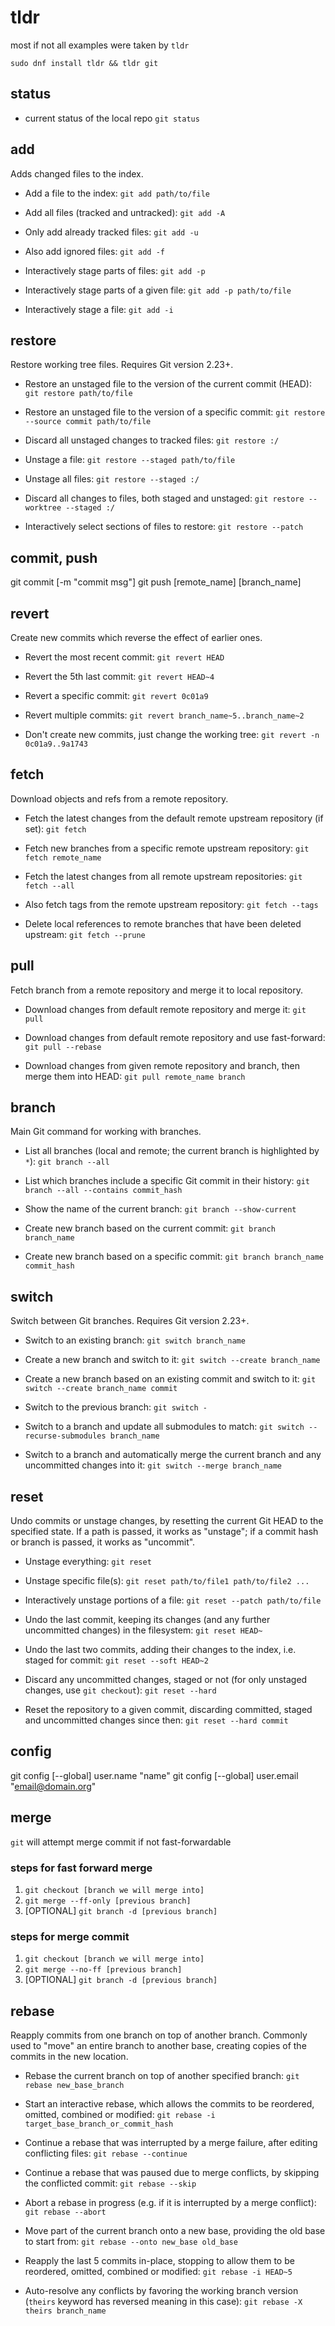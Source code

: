# tldr
most if not all examples were taken by `tldr`
```
sudo dnf install tldr && tldr git
```
## status
- current status of the local repo
`git status`
## add
Adds changed files to the index.
- Add a file to the index:
`git add path/to/file`

- Add all files (tracked and untracked):
`git add -A`

- Only add already tracked files:
`git add -u`

- Also add ignored files:
`git add -f`

- Interactively stage parts of files:
`git add -p`

- Interactively stage parts of a given file:
`git add -p path/to/file`

- Interactively stage a file:
`git add -i`
## restore
Restore working tree files. Requires Git version 2.23+.
- Restore an unstaged file to the version of the current commit (HEAD):
`git restore path/to/file`

- Restore an unstaged file to the version of a specific commit:
`git restore --source commit path/to/file`

- Discard all unstaged changes to tracked files:
`git restore :/`

- Unstage a file:
`git restore --staged path/to/file`

- Unstage all files:
`git restore --staged :/`

- Discard all changes to files, both staged and unstaged:
`git restore --worktree --staged :/`

- Interactively select sections of files to restore:
`git restore --patch`
## commit, push
git commit [-m "commit msg"]
git push [remote_name] [branch_name]
## revert 
Create new commits which reverse the effect of earlier ones.
- Revert the most recent commit:
`git revert HEAD`

- Revert the 5th last commit:
`git revert HEAD~4`

- Revert a specific commit:
`git revert 0c01a9`

- Revert multiple commits:
`git revert branch_name~5..branch_name~2`

- Don't create new commits, just change the working tree:
`git revert -n 0c01a9..9a1743`

## fetch
Download objects and refs from a remote repository.

- Fetch the latest changes from the default remote upstream repository (if set):
`git fetch`

- Fetch new branches from a specific remote upstream repository:
`git fetch remote_name`

- Fetch the latest changes from all remote upstream repositories:
`git fetch --all`

- Also fetch tags from the remote upstream repository:
`git fetch --tags`

- Delete local references to remote branches that have been deleted upstream:
`git fetch --prune`

## pull

Fetch branch from a remote repository and merge it to local repository.

- Download changes from default remote repository and merge it:
`git pull`

- Download changes from default remote repository and use fast-forward:
`git pull --rebase`

- Download changes from given remote repository and branch, then merge them into HEAD:
`git pull remote_name branch`


## branch 
Main Git command for working with branches.

- List all branches (local and remote; the current branch is highlighted by `*`):
`git branch --all`

- List which branches include a specific Git commit in their history:
`git branch --all --contains commit_hash`

- Show the name of the current branch:
`git branch --show-current`

- Create new branch based on the current commit:
`git branch branch_name`

- Create new branch based on a specific commit:
`git branch branch_name commit_hash`
## switch  
Switch between Git branches. Requires Git version 2.23+.
- Switch to an existing branch:
`git switch branch_name`

- Create a new branch and switch to it:
`git switch --create branch_name`

- Create a new branch based on an existing commit and switch to it:
`git switch --create branch_name commit`

- Switch to the previous branch:
`git switch -`

- Switch to a branch and update all submodules to match:
`git switch --recurse-submodules branch_name`

- Switch to a branch and automatically merge the current branch and any uncommitted changes into it:
`git switch --merge branch_name`

## reset
Undo commits or unstage changes, by resetting the current Git HEAD to the specified state.
If a path is passed, it works as "unstage"; 
if a commit hash or branch is passed, it works as "uncommit".

- Unstage everything:
`git reset`

- Unstage specific file(s):
`git reset path/to/file1 path/to/file2 ...`

- Interactively unstage portions of a file:
`git reset --patch path/to/file`

- Undo the last commit, keeping its changes (and any further uncommitted changes) in the filesystem:
`git reset HEAD~`

- Undo the last two commits, adding their changes to the index, i.e. staged for commit:
`git reset --soft HEAD~2`

- Discard any uncommitted changes, staged or not (for only unstaged changes, use `git checkout`):
`git reset --hard`

- Reset the repository to a given commit, discarding committed, 
staged and uncommitted changes since then:
`git reset --hard commit`

## config

git config [--global] user.name "name"
git config [--global] user.email "email@domain.org"

## merge
`git` will attempt merge commit if not fast-forwardable

### steps for fast forward merge 
1. `git checkout [branch we will merge into]`
2. `git merge --ff-only [previous branch]`
3. [OPTIONAL] `git branch -d [previous branch] `

### steps for merge commit 
1. `git checkout [branch we will merge into]`
2. `git merge --no-ff [previous branch]`
3. [OPTIONAL] `git branch -d [previous branch]`

## rebase
Reapply commits from one branch on top of another branch.
Commonly used to "move" an entire branch to another base, 
creating copies of the commits in the new location.

- Rebase the current branch on top of another specified branch:
`git rebase new_base_branch`

- Start an interactive rebase, which allows the commits to be reordered, omitted, combined or modified:
`git rebase -i target_base_branch_or_commit_hash`

- Continue a rebase that was interrupted by a merge failure, after editing conflicting files:
`git rebase --continue`

- Continue a rebase that was paused due to merge conflicts, by skipping the conflicted commit:
`git rebase --skip`

- Abort a rebase in progress (e.g. if it is interrupted by a merge conflict):
`git rebase --abort`

- Move part of the current branch onto a new base, providing the old base to start from:
`git rebase --onto new_base old_base`

- Reapply the last 5 commits in-place, stopping to allow them to be reordered, omitted, combined or modified:
`git rebase -i HEAD~5`

- Auto-resolve any conflicts by favoring the working branch version (`theirs` keyword has reversed meaning in this case):
`git rebase -X theirs branch_name`
